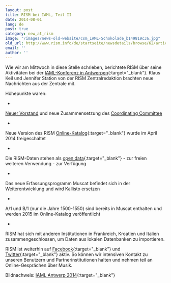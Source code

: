 ```yaml
---
layout: post
title: RISM bei IAML, Teil II
date: 2014-08-01
lang: de
post: true
category: new_at_rism
image: "/images/news-old-website/csm_IAML-Schokolade_b149819c3a.jpg"
old_url: http://www.rism.info/de/startseite/newsdetails/browse/62/article/64/rism-at-iaml-part-ii.html
email: ''
author: ''
---
```


Wie wir am Mittwoch in diese Stelle schrieben, berichtete RISM über seine Aktivitäten bei der [IAML-Konferenz in Antwerpen](http://www.libraryconservatoryantwerp.be/iaml2014/index.php){:target="_blank"}. Klaus Keil und Jennifer Station von der RISM Zentralredaktion brachten neue Nachrichten aus der Zentrale mit.

Höhepunkte waren:

-

[Neuer Vorstand](/organization/the-association.html#c275) und neue Zusammensetzung des [Coordinating Committee](/organization/international-partners.html#c117)

-

Neue Version des RISM [Online-Katalog](http://opac.rism.info/){:target="_blank"} wurde im April 2014 freigeschaltet

-

Die RISM-Daten stehen als [open data](https://opac.rism.info/index.php?id=8&L=0&id=8){:target="_blank"} - zur freien weiteren Verwendung - zur Verfügung

-

Das neue Erfassungsprogramm Muscat befindet sich in der Weiterentwicklung und wird Kallisto ersetzen

-

A/1 und B/1 (nur die Jahre 1500-1550) sind bereits in Muscat enthalten und werden 2015 im Online-Katalog veröffentlicht

-

RISM hat sich mit anderen Institutionen in Frankreich, Kroatien und Italien zusammengeschlossen, um Daten aus lokalen Datenbanken zu importieren.


RISM ist weiterhin auf [Facebook](https://www.facebook.com/RISM.info){:target="_blank"} und [Twitter](https://twitter.com/RISM_music){:target="_blank"} aktiv. So können wir intensiven Kontakt zu unseren Benutzern und Partnerinstitutionen halten und nehmen teil an Online-Gesprächen über Musik.

Bildnachweis: [IAML Antwerp 2014](https://www.facebook.com/pages/IAML-Antwerp-2014/485096671599849){:target="_blank"}